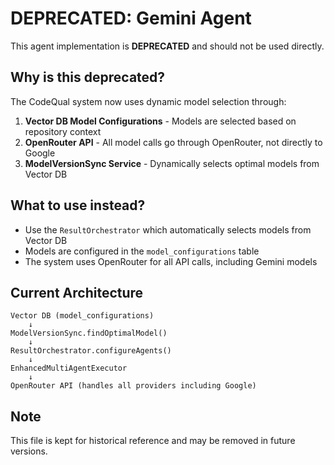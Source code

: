 # DEPRECATED: Gemini Agent

This agent implementation is **DEPRECATED** and should not be used directly.

## Why is this deprecated?

The CodeQual system now uses dynamic model selection through:
1. **Vector DB Model Configurations** - Models are selected based on repository context
2. **OpenRouter API** - All model calls go through OpenRouter, not directly to Google
3. **ModelVersionSync Service** - Dynamically selects optimal models from Vector DB

## What to use instead?

- Use the `ResultOrchestrator` which automatically selects models from Vector DB
- Models are configured in the `model_configurations` table
- The system uses OpenRouter for all API calls, including Gemini models

## Current Architecture

```
Vector DB (model_configurations)
    ↓
ModelVersionSync.findOptimalModel()
    ↓
ResultOrchestrator.configureAgents()
    ↓
EnhancedMultiAgentExecutor
    ↓
OpenRouter API (handles all providers including Google)
```

## Note

This file is kept for historical reference and may be removed in future versions.